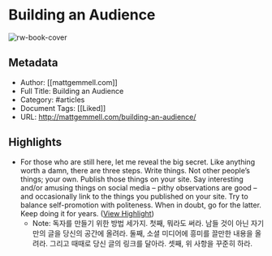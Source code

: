 # Building an Audience

![rw-book-cover](https://readwise-assets.s3.amazonaws.com/static/images/article0.00998d930354.png)

## Metadata
- Author: [[mattgemmell.com]]
- Full Title: Building an Audience
- Category: #articles
- Document Tags: [[Liked]] 
- URL: http://mattgemmell.com/building-an-audience/

## Highlights
- For those who are still here, let me reveal the big secret. Like anything worth a damn, there are three steps.
  Write things. Not other people’s things; your own. Publish those things on your site.
  Say interesting and/or amusing things on social media – pithy observations are good – and occasionally link to the things you published on your site. Try to balance self-promotion with politeness. When in doubt, go for the latter.
  Keep doing it for years. ([View Highlight](https://instapaper.com/read/596139602/1448458))
    - Note: 독자를 만들기 위한 방법 세가지.
      첫째, 뭐라도 써라. 남들 것이 아닌 자기만의 글을 당신의 공간에 올려라.
      둘째, 소셜 미디어에 흥미를 끌만한 내용을 올려라. 그리고 때때로 당신 글의 링크를 달아라.
      셋째, 위 사항을 꾸준히 하라.
